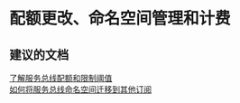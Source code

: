 <properties
    pageTitle="quota changes, namespace management, and billing"
    description="配额更改、命名空间管理和计费"
    service="microsoft.servicebus"
    resource="namespaces"
    authors="aashu"
    displayOrder=""
    selfHelpType="generic"
    supportTopicIds="32421026"
    resourceTags=""
    productPesIds="13186"
    cloudEnvironments="public"
/>


# 配额更改、命名空间管理和计费

## **建议的文档**
[了解服务总线配额和限制阈值](https://azure.microsoft.com/documentation/articles/service-bus-quotas/)<br>
[如何将服务总线命名空间迁移到其他订阅](https://azure.microsoft.com/documentation/articles/service-bus-powershell-how-to-provision/#migrate-a-namespace-to-another-azure-subscription)



<!--HONumber=Aug16_HO4-->


